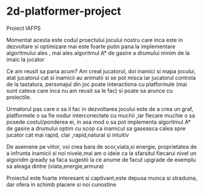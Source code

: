 # 2d-platformer-project
Proiect IAFPS

Momentat acesta este codul proectului jocului nostru care inca este in dezvoltare si optimizare
mai este foarte putin pana la implementare algoritmului ales , mai ales algoritmul A*
de gasire a drumului minim de la imaic la jucator

Ce am reusit sa pana acum?
  Am creat jucatorul, doi inamici si mapa jocului, atat jucatorul cat si inamicii au animatii si se pot misca iar jucatorul
  controla de la tastatura, personajul din joc poate interactiona cu platformule (mai sunt cateva care inca nu am reusit sa le fac) si
  poate sa arunce cu proiectile.

  Urmatorul pas care o sa il fac in dezvoltarea jocului este de a crea un graf, platformele o sa fie nodur interconectate cu muchii 
  ,iar fiecare muchie o sa posede costul/ponderea ei, in asa mod o sa pot implementa algoritmul A* de gasire a drumului optim cu scop ca
  inamicul sa gaseasca  calea spre jucator cat mai rapid, clar ,rapid,natural si intuitiv

  De asemene pe viitor, voi crea bara de scor,viata,si energie, proprietatea de a infrunta inamicii si noi nivele,mai am o ideie
  ca la sfarsitul fiecarui nivel un algoridm gready sa faca sugestii la ce anume de facut upgrade de exemplu sa aleaga dintre (viata,energie,armura)

  Proiectul este foarte interesant si captivant,este depusa munca si straduina, dar ofera in schimb placere si noi cunostine


